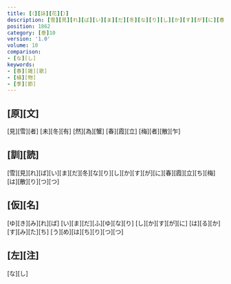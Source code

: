 ```yaml
---
title: [（][詠][花][）]
description: [雪][見][れ][ば][い][ま][だ][冬][な][り][し][か][す][が][に][春][霞][立][ち][梅][は][散][り][つ][つ]
position: 1862
category: [巻]10
version: '1.0'
volume: 10
comparison:
- [な][し]
keywords:
- [春][雑][歌]
- [植][物]
- [季][節]
---
```


## [原][文]

[見][雪][者] [未][冬][有] [然][為][蟹] [春][霞][立] [梅][者][散][乍]

## [訓][読]

[雪][見][れ][ば][い][ま][だ][冬][な][り][し][か][す][が][に][春][霞][立][ち][梅][は][散][り][つ][つ]

## [仮][名]

[ゆ][き][み][れ][ば] [い][ま][だ][ふ][ゆ][な][り] [し][か][す][が][に] [は][る][か][す][み][た][ち] [う][め][は][ち][り][つ][つ]

## [左][注]

[な][し]
